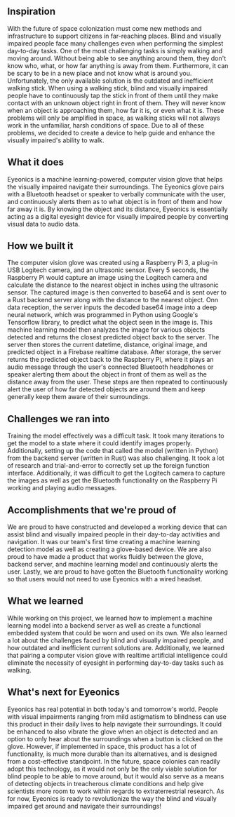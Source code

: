 ## Inspiration
With the future of space colonization must come new methods and infrastructure to support citizens in far-reaching places. Blind and visually impaired people face many challenges even when performing the simplest day-to-day tasks. One of the most challenging tasks is simply walking and moving around. Without being able to see anything around them, they don't know who, what, or how far anything is away from them. Furthermore, it can be scary to be in a new place and not know what is around you. Unfortunately, the only available solution is the outdated and inefficient walking stick. When using a walking stick, blind and visually impaired people have to continuously tap the stick in front of them until they make contact with an unknown object right in front of them. They will never know when an object is approaching them, how far it is, or even what it is. These problems will only be amplified in space, as walking sticks will not always work in the unfamiliar, harsh conditions of space. Due to all of these problems, we decided to create a device to help guide and enhance the visually impaired's ability to walk.
## What it does
Eyeonics is a machine learning-powered, computer vision glove that helps the visually impaired navigate their surroundings. The Eyeonics glove pairs with a Bluetooth headset or speaker to verbally communicate with the user, and continuously alerts them as to what object is in front of them and how far away it is. By knowing the object and its distance, Eyeonics is essentially acting as a digital eyesight device for visually impaired people by converting visual data to audio data.
## How we built it
The computer vision glove was created using a Raspberry Pi 3, a plug-in USB Logitech camera, and an ultrasonic sensor. Every 5 seconds, the Raspberry Pi would capture an image using the Logitech camera and calculate the distance to the nearest object in inches using the ultrasonic sensor. The captured image is then converted to base64 and is sent over to a Rust backend server along with the distance to the nearest object. Onn data reception, the server inputs the decoded base64 image into a deep neural network, which was programmed in Python using Google's Tensorflow library, to predict what the object seen in the image is. This machine learning model then analyzes the image for various objects detected and returns the closest predicted object back to the server. The server then stores the current datetime, distance, original image, and predicted object in a Firebase realtime database. After storage, the server returns the predicted object back to the Raspberry Pi, where it plays an audio message through the user's connected Bluetooth headphones or speaker alerting them about the object in front of them as well as the distance away from the user. These steps are then repeated to continuously alert the user of how far detected objects are around them and keep generally keep them aware of their surroundings.
## Challenges we ran into
Training the model effectively was a difficult task. It took many iterations to get the model to a state where it could identify images properly. Additionally, setting up the code that called the model (written in Python) from the backend server (written in Rust) was also challenging. It took a lot of research and trial-and-error to correctly set up the foreign function interface. Additionally, it was difficult to get the Logitech camera to capture the images as well as get the Bluetooth functionality on the Raspberry Pi working and playing audio messages.
## Accomplishments that we're proud of
We are proud to have constructed and developed a working device that can assist blind and visually impaired people in their day-to-day activities and navigation. It was our team's first time creating a machine learning detection model as well as creating a glove-based device. We are also proud to have made a product that works fluidly between the glove, backend server, and machine learning model and continuously alerts the user. Lastly, we are proud to have gotten the Bluetooth functionality working so that users would not need to use Eyeonics with a wired headset.
## What we learned
While working on this project, we learned how to implement a machine learning model into a backend server as well as create a functional embedded system that could be worn and used on its own. We also learned a lot about the challenges faced by blind and visually impaired people, and how outdated and inefficient current solutions are. Additionally, we learned that pairing a computer vision glove with realtime artificial intelligence could eliminate the necessity of eyesight in performing day-to-day tasks such as walking.
## What's next for Eyeonics
Eyeonics has real potential in both today's and tomorrow's world. People with visual impairments ranging from mild astigmatism to blindness can use this product in their daily lives to help navigate their surroundings. It could be enhanced to also vibrate the glove when an object is detected and an option to only hear about the surroundings when a button is clicked on the glove. However, if implemented in space, this product has a lot of functionality, is much more durable than its alternatives, and is designed from a cost-effective standpoint. In the future, space colonies can readily adopt this technology, as it would not only be the only viable solution for blind people to be able to move around, but it would also serve as a means of detecting objects in treacherous climate conditions and help give scientists more room to work within regards to extraterrestrial research. As for now, Eyeonics is ready to revolutionize the way the blind and visually impaired get around and navigate their surroundings!

